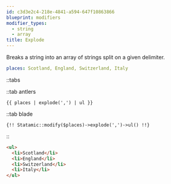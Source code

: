 ```yaml
---
id: c3d3e2c4-218e-4841-a594-647f10863866
blueprint: modifiers
modifier_types:
  - string
  - array
title: Explode
---
```

Breaks a string into an array of strings split on a given delimiter.

```yaml
places: Scotland, England, Switzerland, Italy
```

::tabs

::tab antlers
```antlers
{{ places | explode(',') | ul }}
```
::tab blade
```blade
{!! Statamic::modify($places)->explode(',')->ul() !!}
```
::

```html
<ul>
  <li>Scotland</li>
  <li>England</li>
  <li>Switzerland</li>
  <li>Italy</li>
</ul>
```
